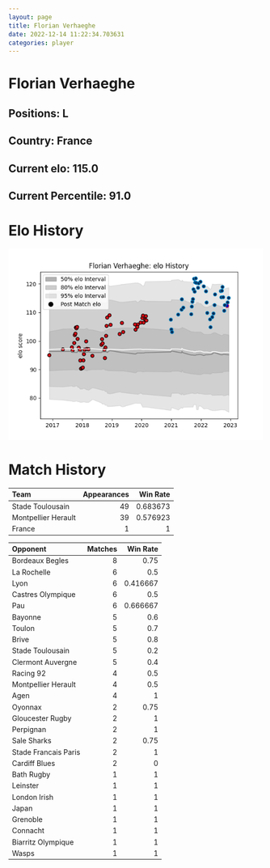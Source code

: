 ```yaml
---  
layout: page  
title: Florian Verhaeghe  
date: 2022-12-14 11:22:34.703631  
categories: player  
---
```

# Florian Verhaeghe

## Positions: L

## Country: France

## Current elo: 115.0

## Current Percentile: 91.0

# Elo History


![elo history](history_FlorianVerhaeghe.png)
# Match History


| Team                |   Appearances |   Win Rate |
|:--------------------|--------------:|-----------:|
| Stade Toulousain    |            49 |   0.683673 |
| Montpellier Herault |            39 |   0.576923 |
| France              |             1 |   1        |

| Opponent             |   Matches |   Win Rate |
|:---------------------|----------:|-----------:|
| Bordeaux Begles      |         8 |   0.75     |
| La Rochelle          |         6 |   0.5      |
| Lyon                 |         6 |   0.416667 |
| Castres Olympique    |         6 |   0.5      |
| Pau                  |         6 |   0.666667 |
| Bayonne              |         5 |   0.6      |
| Toulon               |         5 |   0.7      |
| Brive                |         5 |   0.8      |
| Stade Toulousain     |         5 |   0.2      |
| Clermont Auvergne    |         5 |   0.4      |
| Racing 92            |         4 |   0.5      |
| Montpellier Herault  |         4 |   0.5      |
| Agen                 |         4 |   1        |
| Oyonnax              |         2 |   0.75     |
| Gloucester Rugby     |         2 |   1        |
| Perpignan            |         2 |   1        |
| Sale Sharks          |         2 |   0.75     |
| Stade Francais Paris |         2 |   1        |
| Cardiff Blues        |         2 |   0        |
| Bath Rugby           |         1 |   1        |
| Leinster             |         1 |   1        |
| London Irish         |         1 |   1        |
| Japan                |         1 |   1        |
| Grenoble             |         1 |   1        |
| Connacht             |         1 |   1        |
| Biarritz Olympique   |         1 |   1        |
| Wasps                |         1 |   1        |